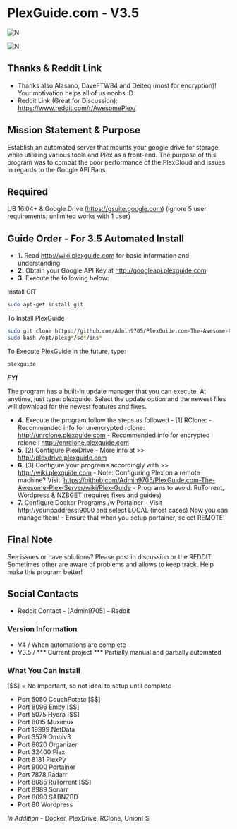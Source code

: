 # PlexGuide.com - V3.5

![N](https://preview.ibb.co/gdXE0m/Snip20171029_22.png)

![N](https://preview.ibb.co/j0Vexb/Snip20171111_4.png)

## Thanks & Reddit Link
- Thanks also Alasano, DaveFTW84 and Deiteq (most for encryption)! Your motivation helps all of us noobs :D
- Reddit Link (Great for Discussion): https://www.reddit.com/r/AwesomePlex/

## Mission Statement & Purpose

Establish an automated server that mounts your google drive for storage, while utilizing various tools and Plex as a front-end.  The purpose of this program was to combat the poor performance of the PlexCloud and issues in regards to the Google API Bans.  

## Required

UB 16.04+ & Google Drive (https://gsuite.google.com) (ignore 5 user requirements; unlimited works with 1 user)

## Guide Order - For 3.5 Automated Install

- **1.** Read http://wiki.plexguide.com for basic information and understanding
- **2.** Obtain your Google API Key at http://googleapi.plexguide.com
- **3.** Execute the following below:

Install GIT
```sh
sudo apt-get install git
```

To Install PlexGuide
```sh
sudo git clone https://github.com/Admin9705/PlexGuide.com-The-Awesome-Plex-Server.git /opt/plexguide
sudo bash /opt/plexg*/sc*/ins*
```

To Execute PlexGuide in the future, type:
```sh
plexguide
```

***FYI***

The program has a built-in update manager that you can execute.  At anytime, just type: plexguide.  Select the update option and the newest files will download for the newest features and fixes.

- **4.** Execute the program follow the steps as followed
        - [1] RClone:
           - Recommended info for unencrypted rclone: http://unrclone.plexguide.com 
           - Recommended info for encrypted rclone  : http://enrclone.plexguide.com
- **5.** [2] Configure PlexDrive - More info at >> http://plexdrive.plexguide.com          
- **6.** [3] Configure your programs accordingly with >> http://wiki.plexguide.com
          - Note: Configuring Plex on a remote machine? Visit: https://github.com/Admin9705/PlexGuide.com-The-Awesome-Plex-Server/wiki/Plex-Guide
          - Programs to avoid: RuTorrent, Wordpress & NZBGET (requires fixes and guides) 
- **7.** Configure Docker Programs /w Portainer - Visit http://youripaddress:9000 and select LOCAL (most cases) Now you can manage them!
          - Ensure that when you setup portainer, select REMOTE!
          
## Final Note

See issues or have solutions? Please post in discussion or the REDDIT.  Sometimes other are aware of problems and allows to keep track.  Help make this program better!

## Social Contacts

- Reddit Contact  - [Admin9705] - Reddit

### Version Information
- V4   / When automations are complete
- V3.5 / *** Current project *** Partially manual and partially automated

### What You Can Install
[$$] = No Important, so not ideal to setup until complete

- Port 5050   CouchPotato [$$]
- Port 8096   Emby [$$]
- Port 5075   Hydra [$$]
- Port 8015   Muximux
- Port 19999  NetData
- Port 3579   Ombiv3
- Port 8020   Organizer
- Port 32400  Plex
- Port 8181   PlexPy
- Port 9000   Portainer
- Port 7878   Radarr
- Port 8085   RuTorrent [$$]
- Port 8989   Sonarr
- Port 8090   SABNZBD
- Port 80     Wordpress

*In Addition* - Docker, PlexDrive, RClone, UnionFS

